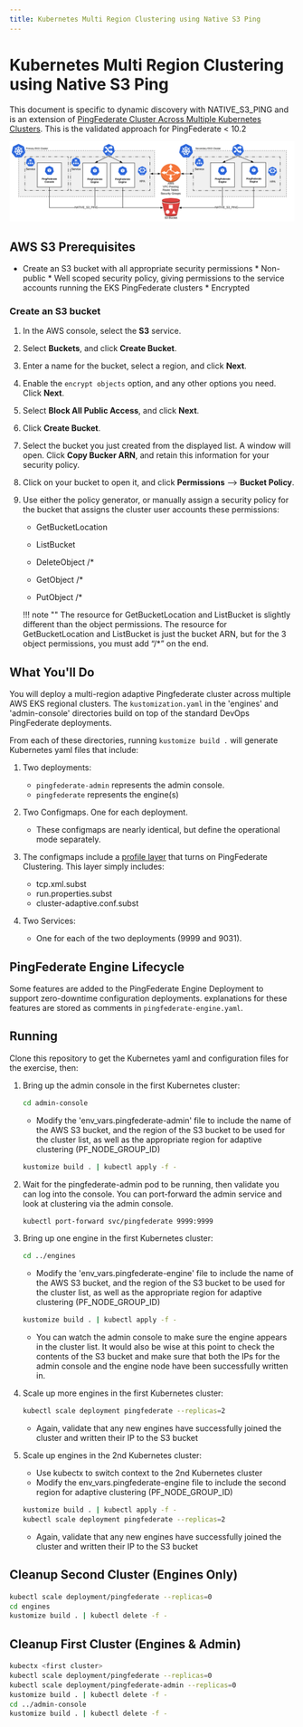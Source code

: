 ```yaml
---
title: Kubernetes Multi Region Clustering using Native S3 Ping
---
```

# Kubernetes Multi Region Clustering using Native S3 Ping

This document is specific to dynamic discovery with  NATIVE_S3_PING and is an extension of [PingFederate Cluster Across Multiple Kubernetes Clusters](./deployK8sPFclusters.md). This is the validated approach for PingFederate < 10.2

![PingFederate AWS MultiRegion Deployment Diagram](../images/pf_aws_overview_diagram.png)

## AWS S3 Prerequisites

* Create an S3 bucket with all appropriate security permissions
      * Non-public
      * Well scoped security policy, giving permissions to the service accounts running the EKS PingFederate clusters
      * Encrypted

### Create an S3 bucket

1. In the AWS console, select the **S3** service.

1. Select **Buckets**, and click **Create Bucket**.

1. Enter a name for the bucket, select a region, and click **Next**.

1. Enable the `encrypt objects` option, and any other options you need. Click **Next**.

1. Select **Block All Public Access**, and click **Next**.

1. Click **Create Bucket**.

1. Select the bucket you just created from the displayed list. A window will open. Click **Copy Bucker ARN**, and retain this information for your security policy.

1. Click on your bucket to open it, and click **Permissions** --> **Bucket Policy**.

1. Use either the policy generator, or manually assign a security policy for the bucket that assigns the cluster user accounts these permissions:

    * GetBucketLocation

    * ListBucket

    * DeleteObject /*

    * GetObject /*

    * PutObject /*

    !!! note ""
        The resource for GetBucketLocation and ListBucket is slightly different than the object permissions.  The resource for GetBucketLocation and ListBucket is just the bucket ARN, but for the 3 object permissions, you must add “/*” on the end.

## What You'll Do

You will deploy a multi-region adaptive Pingfederate cluster across multiple AWS EKS regional clusters.
The `kustomization.yaml` in the 'engines' and 'admin-console' directories build on top of the standard DevOps PingFederate deployments.

From each of these directories, running `kustomize build .`
will generate Kubernetes yaml files that include:

1. Two deployments:
    * `pingfederate-admin` represents the admin console.
    * `pingfederate` represents the engine(s)

1. Two Configmaps. One for each deployment.
    * These configmaps are nearly identical, but define the operational mode separately.

1. The configmaps include a [profile layer](https://github.com/pingidentity/pingidentity-server-profiles/tree/master/pf-k8s-multi-clustering-native-s3-ping) that turns on PingFederate Clustering. This layer simply includes:
    * tcp.xml.subst
    * run.properties.subst
    * cluster-adaptive.conf.subst

1. Two Services:
    * One for each of the two deployments (9999 and 9031).

## PingFederate Engine Lifecycle

Some features are added to the PingFederate Engine Deployment to support zero-downtime configuration deployments. explanations for these features are stored as comments in `pingfederate-engine.yaml`.

## Running

Clone this repository to get the Kubernetes yaml and configuration files for the exercise, then:

1. Bring up the admin console in the first Kubernetes cluster:

      ```sh
      cd admin-console
      ```

      * Modify the 'env_vars.pingfederate-admin' file to include the name of the AWS S3 bucket, and the region of the S3 bucket to be used for the cluster list, as well as the appropriate region for adaptive clustering (PF_NODE_GROUP_ID)

      ```sh
      kustomize build . | kubectl apply -f -
      ```

1. Wait for the pingfederate-admin pod to be running, then validate you can log into the console. You can port-forward the admin service and look at clustering via the admin console.

      ```sh
      kubectl port-forward svc/pingfederate 9999:9999
      ```

1. Bring up one engine in the first Kubernetes cluster:

      ```sh
      cd ../engines
      ```

      * Modify the 'env_vars.pingfederate-engine' file to include the name of the AWS S3 bucket, and the region of the S3 bucket to be used for the cluster list, as well as the appropriate region for   adaptive clustering (PF_NODE_GROUP_ID)

      ```sh
      kustomize build . | kubectl apply -f -
      ```

      * You can watch the admin console to make sure the engine appears in the cluster list.   It would also be wise at this point to check the contents of the S3 bucket and make sure that both the IPs for the admin console and the engine node have been successfully written in.

1. Scale up more engines in the first Kubernetes cluster:

      ```sh
      kubectl scale deployment pingfederate --replicas=2
      ```

      * Again, validate that any new engines have successfully joined the cluster and written their IP to the S3 bucket

1. Scale up engines in the 2nd Kubernetes cluster:
      * Use kubectx to switch context to the 2nd Kubernetes cluster
      * Modify the env_vars.pingfederate-engine file to include the second region for adaptive clustering
     (PF_NODE_GROUP_ID)

      ```sh
      kustomize build . | kubectl apply -f -
      kubectl scale deployment pingfederate --replicas=2
      ```

      * Again, validate that any new engines have successfully joined the cluster and written their IP to the S3 bucket

## Cleanup Second Cluster (Engines Only)

```sh
kubectl scale deployment/pingfederate --replicas=0
cd engines
kustomize build . | kubectl delete -f -
```

## Cleanup First Cluster (Engines & Admin)

```sh
kubectx <first cluster>
kubectl scale deployment/pingfederate --replicas=0
kubectl scale deployment/pingfederate-admin --replicas=0
kustomize build . | kubectl delete -f -
cd ../admin-console
kustomize build . | kubectl delete -f -
```
